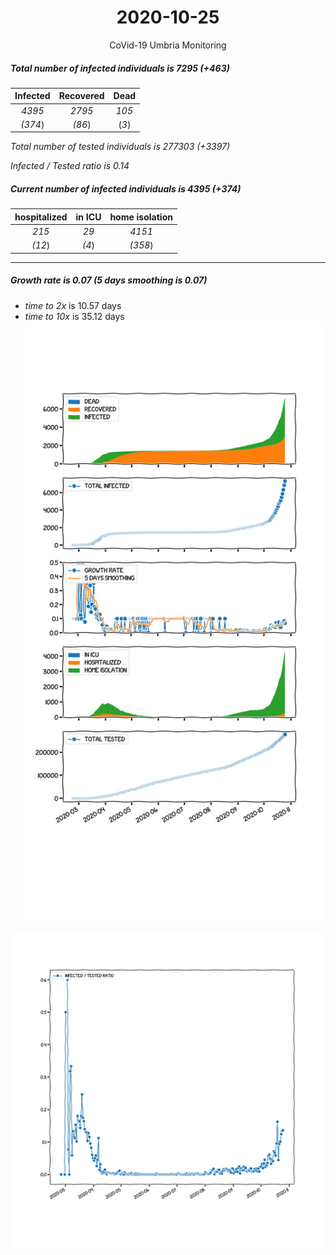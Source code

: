 <div align='center'>

# 2020-10-25
CoVid-19 Umbria Monitoring
</div>

##### Total number of infected individuals is 7295 (+463)
Infected | Recovered | Dead
:---: | :---: | :---:
*4395* | *2795* | *105*
*(374*) | *(86*) | (*3*)

*Total number of tested individuals is 277303 (+3397)*

*Infected / Tested ratio is 0.14*
##### Current number of infected individuals is 4395 (+374)
hospitalized | in ICU | home isolation
:---: | :---: | :---:
*215* |*29* |*4151*
*(12*) |*(4*) |*(358*)
***
##### Growth rate is 0.07 (5 days smoothing is 0.07)
- *time to 2x* is 10.57 days
- *time to 10x* is 35.12 days
![stats][stats]

![infected_normalized][infected_normalized]

[stats]: stats_Umbria.png
[infected_normalized]: infected_normalized_Umbria.png
